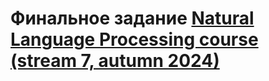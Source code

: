 # Финальное задание [Natural Language Processing course (stream 7, autumn 2024)]([url](https://ods.ai/tracks/nlp-course-autumn-2024))
